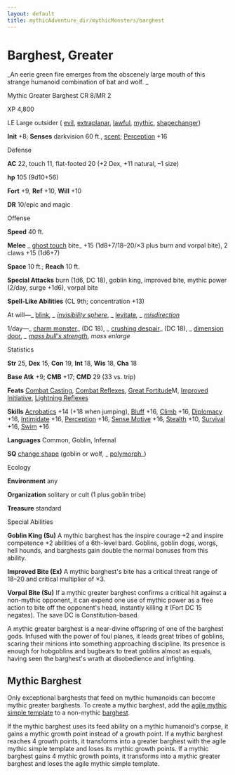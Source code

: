 ```yaml
---
layout: default
title: mythicAdventure_dir/mythicMonsters/barghest
---
```

# Barghest, Greater

_An eerie green fire emerges from the obscenely large mouth of this strange humanoid combination of bat and wolf. _

Mythic Greater Barghest CR 8/MR 2

XP 4,800

LE Large outsider ( [evil](monster_dir/creatureTypes#_evil-subtype), [extraplanar](monsters/creatureTypes#_extraplanar-subtype), [lawful](monster_dir/creatureTypes#_lawful-subtype), [mythic](mythicAdventures/mythicMonsters#_mythic-subtype), [shapechanger](monster_dir/creatureTypes#_shapechanger-subtype))

**Init** +8; **Senses** darkvision 60 ft., [scent](monsters/universalMonsterRules#_scent); [Perception](skill_dir/perception#_perception) +16

Defense

**AC** 22, touch 11, flat-footed 20 (+2 Dex, +11 natural, –1 size)

**hp** 105 (9d10+56)

**Fort** +9, **Ref** +10, **Will** +10

**DR** 10/epic and magic

Offense

**Speed** 40 ft.

**Melee** _ [ghost touch](magicItem_dir/weapons#_weapons-ghost-touch) bite_ +15 (1d8+7/18–20/×3 plus burn and vorpal bite), 2 claws +15 (1d6+7)

**Space** 10 ft.; **Reach** 10 ft.

**Special Attacks** burn (1d6, DC 18), goblin king, improved bite, mythic power (2/day, surge +1d6), vorpal bite

**Spell-Like Abilities** (CL 9th; concentration +13)

At will—_ [blink](spell_dir/blink#_blink)_, _ [invisibility sphere](spells/invisibilitySphere#_invisibility-sphere)_, _ [levitate](spell_dir/levitate#_levitate)_, _ [misdirection](spells/misdirection#_misdirection)_

1/day—_ [charm monster](spell_dir/charmMonster#_charm-monster)_ (DC 18), _ [crushing despair](spells/crushingDespair#_crushing-despair)_ (DC 18), _ [dimension door](spell_dir/dimensionDoor#_dimension-door)_, _ [mass bull's strength](spells/bullSStrength#_bull-s-strength-mass)_, _mass enlarge_

Statistics

**Str** 25, **Dex** 15, **Con** 19, **Int** 18, **Wis** 18, **Cha** 18

**Base Atk** +9; **CMB** +17; **CMD** 29 (33 vs. trip)

**Feats** [Combat Casting](feats#_combat-casting), [Combat Reflexes](feats#_combat-reflexes), [Great Fortitude](mythicAdventure_dir/mythicFeats#_great-fortitude-mythic)M, [Improved Initiative](feats#_improved-initiative), [Lightning Reflexes](feats#_lightning-reflexes)

**Skills** [Acrobatics](skills/acrobatics#_acrobatics) +14 (+18 when jumping), [Bluff](skill_dir/bluff#_bluff) +16, [Climb](skills/climb#_climb) +16, [Diplomacy](skill_dir/diplomacy#_diplomacy) +16, [Intimidate](skills/intimidate#_intimidate) +16, [Perception](skill_dir/perception#_perception) +16, [Sense Motive](skills/senseMotive#_sense-motive) +16, [Stealth](skill_dir/stealth#_stealth) +10, [Survival](skills/survival#_survival) +16, [Swim](skill_dir/swim#_swim) +16

**Languages** Common, Goblin, Infernal

**SQ** [change shape](monsters/universalMonsterRules#_change-shape) (goblin or wolf, _ [polymorph](spell_dir/polymorph#_polymorph)_)

Ecology

**Environment** any

**Organization** solitary or cult (1 plus goblin tribe)

**Treasure** standard

Special Abilities

**Goblin King (Su)** A mythic barghest has the inspire courage +2 and inspire competence +2 abilities of a 6th-level bard. Goblins, goblin dogs, worgs, hell hounds, and barghests gain double the normal bonuses from this ability.

**Improved Bite (Ex)** A mythic barghest's bite has a critical threat range of 18–20 and critical multiplier of ×3.

**Vorpal Bite (Su)** If a mythic greater barghest confirms a critical hit against a non-mythic opponent, it can expend one use of mythic power as a free action to bite off the opponent's head, instantly killing it (Fort DC 15 negates). The save DC is Constitution-based.

A mythic greater barghest is a near-divine offspring of one of the barghest gods. Infused with the power of foul planes, it leads great tribes of goblins, scaring their minions into something approaching discipline. Its presence is enough for hobgoblins and bugbears to treat goblins almost as equals, having seen the barghest's wrath at disobedience and infighting.

## Mythic Barghest

Only exceptional barghests that feed on mythic humanoids can become mythic greater barghests. To create a mythic barghest, add the [agile mythic simple template](mythicAdventures/mythicMonsters#_agile-mythic) to a non-mythic [barghest](monster_dir/barghest).

If the mythic barghest uses its feed ability on a mythic humanoid's corpse, it gains a mythic growth point instead of a growth point. If a mythic barghest reaches 4 growth points, it transforms into a greater barghest with the agile mythic simple template and loses its mythic growth points. If a mythic barghest gains 4 mythic growth points, it transforms into a mythic greater barghest and loses the agile mythic simple template.

